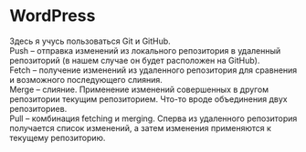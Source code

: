 # WordPress

Здесь я учусь пользоваться Git и GitHub. </br>
Push – отправка изменений из локального репозитория в удаленный репозиторий (в нашем случае он будет расположен на GitHub).</br>
Fetch – получение изменений из удаленного репозитория для сравнения и возможного последующего слияния.</br>
Merge – слияние. Применение изменений совершенных в другом репозитории текущим репозиторием. Что-то вроде объединения двух репозиториев.</br>
Pull – комбинация fetching и merging. Сперва из удаленного репозитория получается список изменений, а затем изменения применяются к текущему репозиторию. 
